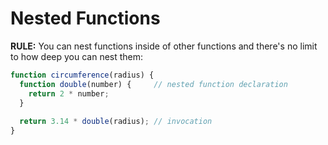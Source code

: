 # Nested Functions

**RULE:** You can nest functions inside of other functions and there's no limit to how deep you can nest them:

```js
function circumference(radius) {
  function double(number) {		// nested function declaration
    return 2 * number;
  }
  
  return 3.14 * double(radius);	// invocation
}
```

